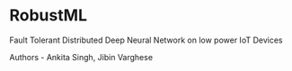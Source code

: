# RobustML
Fault Tolerant Distributed Deep Neural Network on low power IoT Devices

Authors - Ankita Singh, Jibin Varghese
